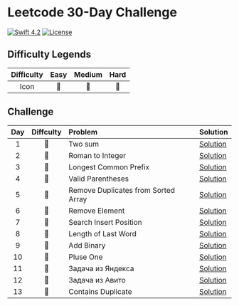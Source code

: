 # Leetcode 30-Day Challenge

[![Swift 4.2](https://img.shields.io/badge/Swift-5.0-orange.svg?style=flat)](https://developer.apple.com/swift/)  [![License](https://img.shields.io/github/license/mashape/apistatus.svg)](https://github.com/twho/LeetCode-Swift/blob/master/LICENSE)

## Difficulty Legends
| Difficulty | Easy | Medium | Hard |
|:--: | :--: | :--: |  :--: |
| Icon | 📗 | 📙 | 📕 |

## Challenge
| Day | Diffculty | Problem | Solution |
|:--:| :--: | :-- | -- |
| 1 |📗| Two sum | [Solution](https://github.com/artdima/leetcode-30-day-challenge-swift/blob/main/LeetCodeChallenge/twoSum.swift)|
| 2 |📙| Roman to Integer | [Solution](https://github.com/artdima/leetcode-30-day-challenge-swift/blob/main/LeetCodeChallenge/romanToInt.swift)|
| 3 |📗| Longest Common Prefix | [Solution](https://github.com/artdima/leetcode-30-day-challenge-swift/blob/main/LeetCodeChallenge/longestCommonPrefix.swift)|
| 4 |📗| Valid Parentheses | [Solution](https://github.com/artdima/leetcode-30-day-challenge-swift/blob/main/LeetCodeChallenge/validParentheses.swift)|
| 5 |📗| Remove Duplicates from Sorted Array | [Solution](https://github.com/artdima/leetcode-30-day-challenge-swift/blob/main/LeetCodeChallenge/removeDuplicates.swift)|
| 6 |📗| Remove Element | [Solution](https://github.com/artdima/leetcode-30-day-challenge-swift/blob/main/LeetCodeChallenge/removeElement.swift)|
| 7 |📗| Search Insert Position | [Solution](https://github.com/artdima/leetcode-30-day-challenge-swift/blob/main/LeetCodeChallenge/searchInsert.swift)|
| 8 |📗| Length of Last Word | [Solution](https://github.com/artdima/leetcode-30-day-challenge-swift/blob/main/LeetCodeChallenge/lengthOfLastWord.swift)|
| 9 |📙| Add Binary | [Solution](https://github.com/artdima/leetcode-30-day-challenge-swift/blob/main/LeetCodeChallenge/addBinary.swift)|
| 10 |📗| Pluse One | [Solution](https://github.com/artdima/leetcode-30-day-challenge-swift/blob/main/LeetCodeChallenge/plusOne.swift)|
| 11 |📙| Задача из Яндекса | [Solution](https://github.com/artdima/leetcode-30-day-challenge-swift/blob/main/LeetCodeChallenge/findSinfle.swift)|
| 12 |📙| Задача из Авито | [Solution](https://github.com/artdima/leetcode-30-day-challenge-swift/blob/main/LeetCodeChallenge/solve.swift)|
| 13 |📗| Contains Duplicate | [Solution](https://github.com/artdima/leetcode-30-day-challenge-swift/blob/main/LeetCodeChallenge/containsDuplicate.swift) |





